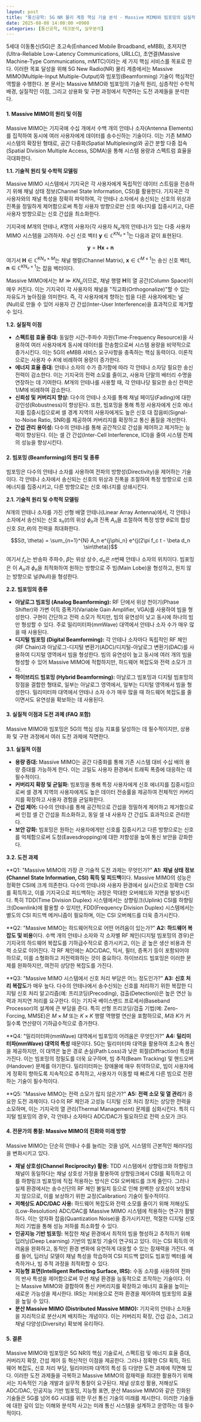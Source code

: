 ```yaml
---
layout: post
title: "통신공학: 5G NR 물리 계층 핵심 기술 분석 - Massive MIMO와 빔포밍의 실질적 이점과 도전 과제 (확장판)"
date: 2025-08-08 14:00:00 +0900
categories: [통신공학, 테크분석, 실무분석]
---
```


5세대 이동통신(5G)은 초고속(Enhanced Mobile Broadband, eMBB), 초저지연(Ultra-Reliable Low-Latency Communications, URLLC), 초연결(Massive Machine-Type Communications, mMTC)이라는 세 가지 핵심 서비스를 목표로 한다. 이러한 목표 달성을 위해 5G New Radio(NR) 물리 계층에서는 Massive MIMO(Multiple-Input Multiple-Output)와 빔포밍(Beamforming) 기술이 핵심적인 역할을 수행한다. 본 문서는 Massive MIMO와 빔포밍의 기술적 원리, 심층적인 수학적 배경, 실질적인 이점, 그리고 상용화 및 구현 과정에서 직면하는 도전 과제들을 분석한다.

#### 1. Massive MIMO의 원리 및 이점

Massive MIMO는 기지국에 수십 개에서 수백 개의 안테나 소자(Antenna Elements)를 집적하여 동시에 여러 사용자에게 데이터를 송수신하는 기술이다. 이는 기존 MIMO 시스템의 확장된 형태로, 공간 다중화(Spatial Multiplexing)와 공간 분할 다중 접속(Spatial Division Multiple Access, SDMA)을 통해 시스템 용량과 스펙트럼 효율을 극대화한다.

**1.1. 기술적 원리 및 수학적 모델링**

Massive MIMO 시스템에서 기지국은 각 사용자에게 독립적인 데이터 스트림을 전송하기 위해 채널 상태 정보(Channel State Information, CSI)를 활용한다. 기지국은 각 사용자와의 채널 특성을 정확히 파악하여, 각 안테나 소자에서 송신되는 신호의 위상과 진폭을 정밀하게 제어함으로써 특정 사용자 방향으로만 신호 에너지를 집중시키고, 다른 사용자 방향으로는 신호 간섭을 최소화한다.

기지국에 $M$개의 안테나, $K$명의 사용자(각 사용자 $N_u$개의 안테나)가 있는 다중 사용자 MIMO 시스템을 고려하자. 수신 신호 벡터 $\mathbf{y} \in \mathbb{C}^{K N_u \times 1}$는 다음과 같이 표현된다.

$$\mathbf{y} = \mathbf{H} \mathbf{x} + \mathbf{n}$$

여기서 $\mathbf{H} \in \mathbb{C}^{K N_u \times M}$는 채널 행렬(Channel Matrix), $\mathbf{x} \in \mathbb{C}^{M \times 1}$는 송신 신호 벡터, $\mathbf{n} \in \mathbb{C}^{K N_u \times 1}$는 잡음 벡터이다.

Massive MIMO에서는 $M \gg K N_u$이므로, 채널 행렬 $\mathbf{H}$의 열 공간(Column Space)이 매우 커진다. 이는 기지국이 각 사용자의 채널을 "직교화(Orthogonalize)"할 수 있는 자유도가 높아짐을 의미한다. 즉, 각 사용자에게 향하는 빔을 다른 사용자에게는 널(Null)로 만들 수 있어 사용자 간 간섭(Inter-User Interference)을 효과적으로 제거할 수 있다.

**1.2. 실질적 이점**

*   **스펙트럼 효율 증대:** 동일한 시간-주파수 자원(Time-Frequency Resource)을 사용하여 여러 사용자에게 동시에 데이터를 전송함으로써 시스템 용량을 비약적으로 증가시킨다. 이는 5G의 eMBB 서비스 요구사항을 충족하는 핵심 동력이다. 이론적으로는 사용자 수 $K$에 비례하여 용량이 증가한다.
*   **에너지 효율 증대:** 안테나 소자의 수가 증가함에 따라 각 안테나 소자당 필요한 송신 전력이 감소한다. 이는 기지국의 전력 소모를 줄이고, 사용자 단말의 배터리 수명을 연장하는 데 기여한다. $M$개의 안테나를 사용할 때, 각 안테나당 필요한 송신 전력은 $1/M$에 비례하여 감소한다.
*   **신뢰성 및 커버리지 향상:** 다수의 안테나 소자를 통해 채널 페이딩(Fading)에 대한 강인성(Robustness)이 향상된다. 또한, 빔포밍을 통해 특정 사용자에게 신호 에너지를 집중시킴으로써 셀 경계 지역의 사용자에게도 높은 신호 대 잡음비(Signal-to-Noise Ratio, SNR)를 제공하여 커버리지를 확장하고 통신 품질을 개선한다.
*   **간섭 관리 용이성:** 다수의 안테나를 통해 공간적으로 간섭을 제어하고 제거하는 능력이 향상된다. 이는 셀 간 간섭(Inter-Cell Interference, ICI)을 줄여 시스템 전체의 성능을 향상시킨다.

#### 2. 빔포밍 (Beamforming)의 원리 및 종류

빔포밍은 다수의 안테나 소자를 사용하여 전파의 방향성(Directivity)을 제어하는 기술이다. 각 안테나 소자에서 송신되는 신호의 위상과 진폭을 조절하여 특정 방향으로 신호 에너지를 집중시키고, 다른 방향으로는 신호 에너지를 상쇄시킨다.

**2.1. 기술적 원리 및 수학적 모델링**

$N$개의 안테나 소자를 가진 선형 배열 안테나(Linear Array Antenna)에서, 각 안테나 소자에서 송신되는 신호 $s_n(t)$의 위상 $\phi_n$과 진폭 $A_n$을 조절하여 특정 방향 $\theta$로의 합성 신호 $S(t, \theta)$의 전력을 최대화한다.

$$S(t, \theta) = \sum_{n=1}^{N} A_n e^{j\phi_n} e^{j(2\pi f_c t - \beta d_n \sin\theta)}$$

여기서 $f_c$는 반송파 주파수, $\beta$는 위상 상수, $d_n$은 $n$번째 안테나 소자의 위치이다. 빔포밍은 이 $A_n$과 $\phi_n$을 최적화하여 원하는 방향으로 주 빔(Main Lobe)을 형성하고, 원치 않는 방향으로 널(Null)을 형성한다.

**2.2. 빔포밍의 종류**

*   **아날로그 빔포밍 (Analog Beamforming):** RF 단에서 위상 천이기(Phase Shifter)와 가변 이득 증폭기(Variable Gain Amplifier, VGA)를 사용하여 빔을 형성한다. 구현이 간단하고 전력 소모가 적지만, 빔의 유연성이 낮고 동시에 하나의 빔만 형성할 수 있다. 주로 밀리미터파(mmWave) 대역에서 안테나 소자 수가 매우 많을 때 사용된다.
*   **디지털 빔포밍 (Digital Beamforming):** 각 안테나 소자마다 독립적인 RF 체인(RF Chain)과 아날로그-디지털 변환기(ADC)/디지털-아날로그 변환기(DAC)를 사용하여 디지털 영역에서 빔을 형성한다. 빔의 유연성이 높고 동시에 여러 개의 빔을 형성할 수 있어 Massive MIMO에 적합하지만, 하드웨어 복잡도와 전력 소모가 크다.
*   **하이브리드 빔포밍 (Hybrid Beamforming):** 아날로그 빔포밍과 디지털 빔포밍의 장점을 결합한 형태로, 일부는 아날로그 영역에서, 일부는 디지털 영역에서 빔을 형성한다. 밀리미터파 대역에서 안테나 소자 수가 매우 많을 때 하드웨어 복잡도를 줄이면서도 유연성을 확보하는 데 사용된다.

#### 3. 실질적 이점과 도전 과제 (FAQ 포함)

Massive MIMO와 빔포밍은 5G의 핵심 성능 지표를 달성하는 데 필수적이지만, 상용화 및 구현 과정에서 여러 도전 과제에 직면한다.

**3.1. 실질적 이점**

*   **용량 증대:** Massive MIMO는 공간 다중화를 통해 기존 시스템 대비 수십 배의 용량 증대를 가능하게 한다. 이는 고밀도 사용자 환경에서 트래픽 폭증에 대응하는 데 필수적이다.
*   **커버리지 확장 및 균일화:** 빔포밍을 통해 특정 사용자에게 신호 에너지를 집중시킴으로써 셀 경계 지역의 사용자에게도 높은 데이터 전송률을 제공하여 전체적인 커버리지를 확장하고 사용자 경험을 균일화한다.
*   **간섭 제어:** 다수의 안테나를 통해 공간적으로 간섭을 정밀하게 제어하고 제거함으로써 인접 셀 간 간섭을 최소화하고, 동일 셀 내 사용자 간 간섭도 효과적으로 관리한다.
*   **보안 강화:** 빔포밍은 원하는 사용자에게만 신호를 집중시키고 다른 방향으로는 신호를 억제함으로써 도청(Eavesdropping)에 대한 저항성을 높여 통신 보안을 강화한다.

**3.2. 도전 과제**

**Q1: "Massive MIMO의 가장 큰 기술적 도전 과제는 무엇인가?"
**A1:** **채널 상태 정보(Channel State Information, CSI) 획득 및 피드백**이다. Massive MIMO의 성능은 정확한 CSI에 크게 의존한다. 다수의 안테나와 사용자 환경에서 실시간으로 정확한 CSI를 획득하고, 이를 기지국으로 피드백하는 과정은 막대한 오버헤드와 지연을 발생시킨다. 특히 TDD(Time Division Duplex) 시스템에서는 상향링크(Uplink) CSI를 하향링크(Downlink)에 활용할 수 있지만, FDD(Frequency Division Duplex) 시스템에서는 별도의 CSI 피드백 메커니즘이 필요하며, 이는 CSI 오버헤드를 더욱 증가시킨다.

**Q2: "Massive MIMO는 하드웨어적으로 어떤 어려움이 있는가?"
**A2:** **하드웨어 복잡도 및 비용**이다. 수백 개의 안테나 소자와 각 소자별 RF 체인(디지털 빔포밍의 경우)은 기지국의 하드웨어 복잡도를 기하급수적으로 증가시키고, 이는 곧 높은 생산 비용과 전력 소모로 이어진다. 각 RF 체인에는 ADC/DAC, 믹서, 필터, 증폭기 등이 포함되어야 하므로, 이를 소형화하고 저전력화하는 것이 중요하다. 하이브리드 빔포밍은 이러한 문제를 완화하지만, 여전히 상당한 복잡도를 가진다.

**Q3: "Massive MIMO 시스템에서 신호 처리 부담은 어느 정도인가?"
**A3:** **신호 처리 복잡도**가 매우 높다. 다수의 안테나에서 송수신되는 신호를 처리하기 위한 복잡한 디지털 신호 처리 알고리즘(예: 프리코딩(Precoding), 검출(Detection))은 높은 연산 능력과 저지연 처리를 요구한다. 이는 기지국 베이스밴드 프로세서(Baseband Processor)의 설계에 큰 부담을 준다. 특히 선형 프리코딩/검출 기법(예: Zero-Forcing, MMSE)은 $M \times M$ 또는 $K \times K$ 행렬 역행렬 연산을 포함하므로, $M$과 $K$가 커질수록 연산량이 기하급수적으로 증가한다.

**Q4: "밀리미터파(mmWave) 대역에서 빔포밍의 어려움은 무엇인가?"
**A4:** **밀리미터파(mmWave) 대역의 특성** 때문이다. 5G는 밀리미터파 대역을 활용하여 초고속 통신을 제공하지만, 이 대역은 높은 경로 손실(Path Loss)과 낮은 회절(Diffraction) 특성을 가진다. 이는 빔포밍의 정밀도를 더욱 요구하며, 빔 추적(Beam Tracking) 및 핸드오버(Handover) 문제를 야기한다. 밀리미터파는 장애물에 매우 취약하므로, 빔이 사용자에게 정확히 향하도록 지속적으로 추적하고, 사용자가 이동할 때 빠르게 다른 빔으로 전환하는 기술이 필수적이다.

**Q5: "Massive MIMO는 전력 소모가 많지 않은가?"
**A5:** **전력 소모 및 열 관리**가 중요한 도전 과제이다. 다수의 RF 체인과 고성능 디지털 신호 처리 장치는 상당한 전력을 소모하며, 이는 기지국의 열 관리(Thermal Management) 문제를 심화시킨다. 특히 디지털 빔포밍의 경우, 각 안테나 소자마다 ADC/DAC가 필요하므로 전력 소모가 크다.

#### 4. 전문가의 통찰: Massive MIMO의 진화와 미래 방향

Massive MIMO는 단순히 안테나 수를 늘리는 것을 넘어, 시스템의 근본적인 패러다임을 변화시키고 있다.

*   **채널 상호성(Channel Reciprocity) 활용:** TDD 시스템에서 상향링크와 하향링크 채널이 동일하다는 채널 상호성 가정을 활용하여 상향링크에서 CSI를 획득하고 이를 하향링크 빔포밍에 직접 적용하는 방식은 CSI 오버헤드를 크게 줄인다. 그러나 실제 환경에서는 송수신단의 RF 체인 불일치 등으로 인해 완벽한 상호성이 보장되지 않으므로, 이를 보상하기 위한 교정(Calibration) 기술이 필수적이다.
*   **저해상도 ADC/DAC 사용:** 하드웨어 복잡도와 전력 소모를 줄이기 위해 저해상도(Low-Resolution) ADC/DAC를 Massive MIMO 시스템에 적용하는 연구가 활발하다. 이는 양자화 잡음(Quantization Noise)을 증가시키지만, 적절한 디지털 신호 처리 기법을 통해 성능 저하를 최소화할 수 있다.
*   **인공지능 기반 빔포밍:** 복잡한 채널 환경에서 최적의 빔을 형성하고 추적하기 위해 딥러닝(Deep Learning) 기반의 빔포밍 기술이 연구되고 있다. 이는 CSI 획득의 어려움을 완화하고, 동적인 환경 변화에 유연하게 대응할 수 있는 잠재력을 가진다. 예를 들어, 딥러닝 모델이 채널 특성을 학습하여 CSI 피드백 없이도 빔포밍 벡터를 예측하거나, 빔 추적 과정을 최적화할 수 있다.
*   **지능형 표면(Intelligent Reflecting Surface, IRS):** 수동 소자를 사용하여 전파의 반사 특성을 제어함으로써 무선 채널 환경을 능동적으로 조작하는 기술이다. 이는 Massive MIMO와 결합하여 통신 커버리지를 확장하고 에너지 효율을 높이는 새로운 가능성을 제시한다. IRS는 저비용으로 전파 환경을 제어하여 빔포밍의 효율을 높일 수 있다.
*   **분산 Massive MIMO (Distributed Massive MIMO):** 기지국의 안테나 소자들을 지리적으로 분산시켜 배치하는 개념이다. 이는 커버리지 확장, 간섭 감소, 그리고 채널 다양성(Diversity) 확보에 유리하다.

#### 5. 결론

Massive MIMO와 빔포밍은 5G NR의 핵심 기술로서, 스펙트럼 및 에너지 효율 증대, 커버리지 확장, 간섭 제어 등 혁신적인 이점을 제공한다. 그러나 정확한 CSI 획득, 하드웨어 복잡도, 신호 처리 부담, 밀리미터파 대역의 특성 등 다양한 도전 과제에 직면해 있다. 이러한 도전 과제들을 극복하고 Massive MIMO의 잠재력을 최대한 활용하기 위해서는 지속적인 기술 개발과 실무적 통찰이 요구된다. 채널 상호성 활용, 저해상도 ADC/DAC, 인공지능 기반 빔포밍, 지능형 표면, 분산 Massive MIMO와 같은 진화된 기술들은 5G를 넘어 6G 시대를 위한 무선 통신 기술의 미래를 제시한다. 이러한 기술들에 대한 깊이 있는 이해와 분석적 사고는 미래 통신 시스템을 설계하고 운영하는 데 필수적이다.